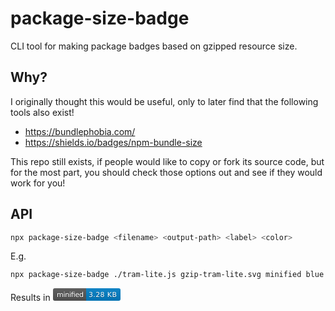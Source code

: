 # package-size-badge
CLI tool for making package badges based on gzipped resource size.

## Why?

I originally thought this would be useful, only to later find that the following tools also exist!
* https://bundlephobia.com/
* https://shields.io/badges/npm-bundle-size

This repo still exists, if people would like to copy or fork its source code, but for the most part, you should check those options out and see if they would work for you!

## API

```sh
npx package-size-badge <filename> <output-path> <label> <color>
```

E.g.
```sh
npx package-size-badge ./tram-lite.js gzip-tram-lite.svg minified blue
```

Results in <svg xmlns="http://www.w3.org/2000/svg" xmlns:xlink="http://www.w3.org/1999/xlink" width="108" height="20" role="img" aria-label="minified: 3.28 KB"><title>minified: 3.28 KB</title><linearGradient id="s" x2="0" y2="100%"><stop offset="0" stop-color="#bbb" stop-opacity=".1"/><stop offset="1" stop-opacity=".1"/></linearGradient><clipPath id="r"><rect width="108" height="20" rx="3" fill="#fff"/></clipPath><g clip-path="url(#r)"><rect width="53" height="20" fill="#555"/><rect x="53" width="55" height="20" fill="#007ec6"/><rect width="108" height="20" fill="url(#s)"/></g><g fill="#fff" text-anchor="middle" font-family="Verdana,Geneva,DejaVu Sans,sans-serif" text-rendering="geometricPrecision" font-size="110"><text aria-hidden="true" x="275" y="150" fill="#010101" fill-opacity=".3" transform="scale(.1)" textLength="430">minified</text><text x="275" y="140" transform="scale(.1)" fill="#fff" textLength="430">minified</text><text aria-hidden="true" x="795" y="150" fill="#010101" fill-opacity=".3" transform="scale(.1)" textLength="450">3.28 KB</text><text x="795" y="140" transform="scale(.1)" fill="#fff" textLength="450">3.28 KB</text></g></svg>
